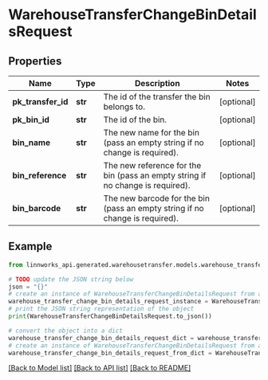 # WarehouseTransferChangeBinDetailsRequest


## Properties

Name | Type | Description | Notes
------------ | ------------- | ------------- | -------------
**pk_transfer_id** | **str** | The id of the transfer the bin belongs to. | [optional] 
**pk_bin_id** | **str** | The id of the bin. | [optional] 
**bin_name** | **str** | The new name for the bin (pass an empty string if no change is required). | [optional] 
**bin_reference** | **str** | The new reference for the bin (pass an empty string if no change is required). | [optional] 
**bin_barcode** | **str** | The new barcode for the bin  (pass an empty string if no change is required). | [optional] 

## Example

```python
from linnworks_api.generated.warehousetransfer.models.warehouse_transfer_change_bin_details_request import WarehouseTransferChangeBinDetailsRequest

# TODO update the JSON string below
json = "{}"
# create an instance of WarehouseTransferChangeBinDetailsRequest from a JSON string
warehouse_transfer_change_bin_details_request_instance = WarehouseTransferChangeBinDetailsRequest.from_json(json)
# print the JSON string representation of the object
print(WarehouseTransferChangeBinDetailsRequest.to_json())

# convert the object into a dict
warehouse_transfer_change_bin_details_request_dict = warehouse_transfer_change_bin_details_request_instance.to_dict()
# create an instance of WarehouseTransferChangeBinDetailsRequest from a dict
warehouse_transfer_change_bin_details_request_from_dict = WarehouseTransferChangeBinDetailsRequest.from_dict(warehouse_transfer_change_bin_details_request_dict)
```
[[Back to Model list]](../README.md#documentation-for-models) [[Back to API list]](../README.md#documentation-for-api-endpoints) [[Back to README]](../README.md)


